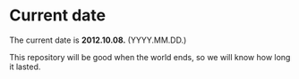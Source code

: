 # Current date

The current date is **2012.10.08.** (YYYY.MM.DD.)

This repository will be good when the world ends, so we will know how long it lasted.